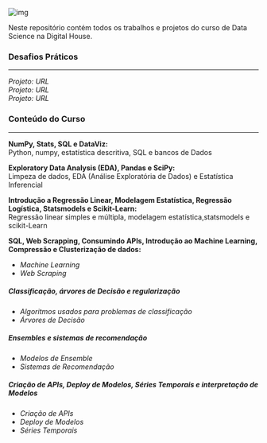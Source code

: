 ![img](https://raw.githubusercontent.com/arthurtavari/portfolio_data_science/master/img/layout.jpg)

Neste repositório contém todos os trabalhos e projetos do curso de Data Science na Digital House.

### Desafios Práticos
---
*Projeto: URL* <br> 
*Projeto: URL* <br> 
*Projeto: URL* <br> 

### Conteúdo do Curso
---
**NumPy, Stats, SQL e DataViz:** <br>
Python, numpy, estatística descritiva, SQL e bancos de Dados

**Exploratory Data Analysis (EDA), Pandas e SciPy:** <br>
Limpeza de dados, EDA (Análise Exploratória de Dados) e Estatística Inferencial 

**Introdução a Regressão Linear, Modelagem Estatística, Regressão Logística, Statsmodels e Scikit-Learn:** <br>
Regressão linear simples e múltipla, modelagem estatística,statsmodels e scikit-Learn

**SQL, Web Scrapping, Consumindo APIs, Introdução ao Machine Learning, Compressão e Clusterização de dados:** <br>
* *Machine Learning*
* *Web Scraping*

##### Classificação, árvores de Decisão e regularização
* *Algoritmos usados para problemas de classificação*
* *Árvores de Decisão*

##### Ensembles e sistemas de recomendação
* *Modelos de Ensemble*
* *Sistemas de Recomendação*

##### Criação de APIs, Deploy de Modelos, Séries Temporais e interpretação de Modelos
* *Criação de APIs*
* *Deploy de Modelos*
* *Séries Temporais*

